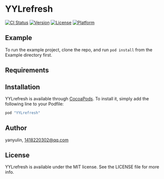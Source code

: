 # YYLrefresh

[![CI Status](http://img.shields.io/travis/yanyulin/YYLrefresh.svg?style=flat)](https://travis-ci.org/yanyulin/YYLrefresh)
[![Version](https://img.shields.io/cocoapods/v/YYLrefresh.svg?style=flat)](http://cocoapods.org/pods/YYLrefresh)
[![License](https://img.shields.io/cocoapods/l/YYLrefresh.svg?style=flat)](http://cocoapods.org/pods/YYLrefresh)
[![Platform](https://img.shields.io/cocoapods/p/YYLrefresh.svg?style=flat)](http://cocoapods.org/pods/YYLrefresh)

## Example

To run the example project, clone the repo, and run `pod install` from the Example directory first.

## Requirements

## Installation

YYLrefresh is available through [CocoaPods](http://cocoapods.org). To install
it, simply add the following line to your Podfile:

```ruby
pod "YYLrefresh"
```

## Author

yanyulin, 1418220302@qq.com

## License

YYLrefresh is available under the MIT license. See the LICENSE file for more info.
